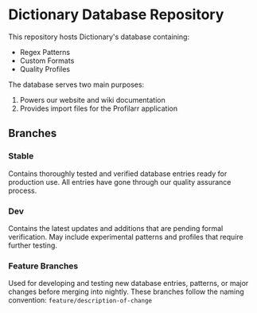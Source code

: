 # Dictionary Database Repository

This repository hosts Dictionary's database containing:

- Regex Patterns
- Custom Formats
- Quality Profiles

The database serves two main purposes:

1. Powers our website and wiki documentation
2. Provides import files for the Profilarr application

## Branches

### Stable

Contains thoroughly tested and verified database entries ready for production use. All entries have gone through our quality assurance process.

### Dev

Contains the latest updates and additions that are pending formal verification. May include experimental patterns and profiles that require further testing.

### Feature Branches

Used for developing and testing new database entries, patterns, or major changes before merging into nightly. These branches follow the naming convention: `feature/description-of-change`
